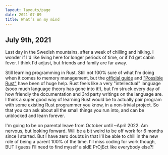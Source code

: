 ```yaml
---
layout: layouts/page
date: 2021-07-09
title: What’s on my mind
---
```


<section>

# July 9th, 2021

Last day in the Swedish mountains, after a week of chilling and hiking. I wonder if I'd like living here for longer periods of time, or if I'd get cabin fever. I think I'd adjust, but friends and family are far away.

Still learning programming in Rust. Still not 100% sure of what I'm doing when it comes to memory management, but the [official guide](https://doc.rust-lang.org/book/) and ["Possible Rust"](https://www.possiblerust.com/) have been of huge help. Rust feels like a very "intellectual" language (sooo much language theory has gone into it!), but I'm struck every day of how friendly the documentation and 3rd party writings on the language are. I think a super good way of learning Rust would be to actually pair program with some existing Rust programmer you know, in a non-trivial project. So that you can ask about all the small things you run into, and can be unblocked and learn forever.

I'm going to be on parental leave from October until ~April 2022. Am nervous, but looking forward. Will be a bit weird to be off work for 6 months since I started. But I have zero doubts in that I'll be able to chill in the new role of being a parent 100% of the time. I'll miss coding for work though, BUT I guess I'll need to find myself a sIdE PrOjEct like everybody else?!

</section>
